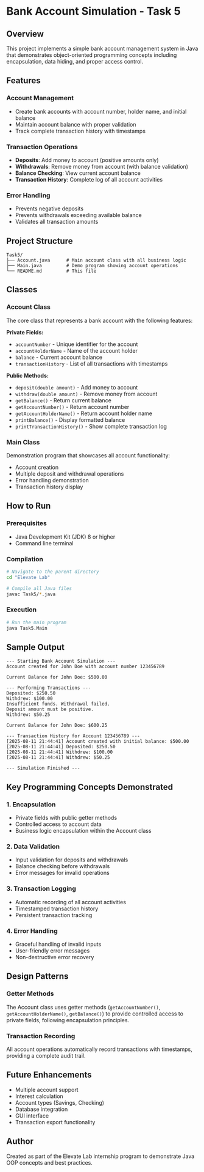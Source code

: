 # Bank Account Simulation - Task 5

## Overview
This project implements a simple bank account management system in Java that demonstrates object-oriented programming concepts including encapsulation, data hiding, and proper access control.

## Features

### Account Management
- Create bank accounts with account number, holder name, and initial balance
- Maintain account balance with proper validation
- Track complete transaction history with timestamps

### Transaction Operations
- **Deposits**: Add money to account (positive amounts only)
- **Withdrawals**: Remove money from account (with balance validation)
- **Balance Checking**: View current account balance
- **Transaction History**: Complete log of all account activities

### Error Handling
- Prevents negative deposits
- Prevents withdrawals exceeding available balance
- Validates all transaction amounts

## Project Structure

```
Task5/
├── Account.java      # Main account class with all business logic
├── Main.java         # Demo program showing account operations
└── README.md         # This file
```

## Classes

### Account Class
The core class that represents a bank account with the following features:

**Private Fields:**
- `accountNumber` - Unique identifier for the account
- `accountHolderName` - Name of the account holder
- `balance` - Current account balance
- `transactionHistory` - List of all transactions with timestamps

**Public Methods:**
- `deposit(double amount)` - Add money to account
- `withdraw(double amount)` - Remove money from account
- `getBalance()` - Return current balance
- `getAccountNumber()` - Return account number
- `getAccountHolderName()` - Return account holder name
- `printBalance()` - Display formatted balance
- `printTransactionHistory()` - Show complete transaction log

### Main Class
Demonstration program that showcases all account functionality:
- Account creation
- Multiple deposit and withdrawal operations
- Error handling demonstration
- Transaction history display

## How to Run

### Prerequisites
- Java Development Kit (JDK) 8 or higher
- Command line terminal

### Compilation
```bash
# Navigate to the parent directory
cd "Elevate Lab"

# Compile all Java files
javac Task5/*.java
```

### Execution
```bash
# Run the main program
java Task5.Main
```

## Sample Output

```
--- Starting Bank Account Simulation ---
Account created for John Doe with account number 123456789

Current Balance for John Doe: $500.00

--- Performing Transactions ---
Deposited: $250.50
Withdrew: $100.00
Insufficient funds. Withdrawal failed.
Deposit amount must be positive.
Withdrew: $50.25

Current Balance for John Doe: $600.25

--- Transaction History for Account 123456789 ---
[2025-08-11 21:44:41] Account created with initial balance: $500.00
[2025-08-11 21:44:41] Deposited: $250.50
[2025-08-11 21:44:41] Withdrew: $100.00
[2025-08-11 21:44:41] Withdrew: $50.25

--- Simulation Finished ---
```

## Key Programming Concepts Demonstrated

### 1. Encapsulation
- Private fields with public getter methods
- Controlled access to account data
- Business logic encapsulation within the Account class

### 2. Data Validation
- Input validation for deposits and withdrawals
- Balance checking before withdrawals
- Error messages for invalid operations

### 3. Transaction Logging
- Automatic recording of all account activities
- Timestamped transaction history
- Persistent transaction tracking

### 4. Error Handling
- Graceful handling of invalid inputs
- User-friendly error messages
- Non-destructive error recovery

## Design Patterns

### Getter Methods
The Account class uses getter methods (`getAccountNumber()`, `getAccountHolderName()`, `getBalance()`) to provide controlled access to private fields, following encapsulation principles.

### Transaction Recording
All account operations automatically record transactions with timestamps, providing a complete audit trail.

## Future Enhancements
- Multiple account support
- Interest calculation
- Account types (Savings, Checking)
- Database integration
- GUI interface
- Transaction export functionality

## Author
Created as part of the Elevate Lab internship program to demonstrate Java OOP concepts and best practices.
